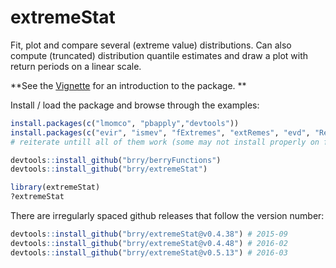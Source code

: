 extremeStat
===========

Fit, plot and compare several (extreme value) distributions. 
Can also compute (truncated) distribution quantile estimates and draw a plot with return periods on a linear scale.


**See the [Vignette](http://htmlpreview.github.io/?https://github.com/brry/extremeStat/blob/master/inst/doc/extremeStat.html) for an introduction to the package.
**


Install / load the package and browse through the examples:
```R
install.packages(c("lmomco", "pbapply","devtools"))
install.packages(c("evir", "ismev", "fExtremes", "extRemes", "evd", "Renext"))
# reiterate untill all of them work (some may not install properly on first try)

devtools::install_github("brry/berryFunctions")
devtools::install_github("brry/extremeStat") 

library(extremeStat)
?extremeStat
```
There are irregularly spaced github releases that follow the version number:
```R
devtools::install_github("brry/extremeStat@v0.4.38") # 2015-09
devtools::install_github("brry/extremeStat@v0.4.48") # 2016-02
devtools::install_github("brry/extremeStat@v0.5.13") # 2016-03
```
